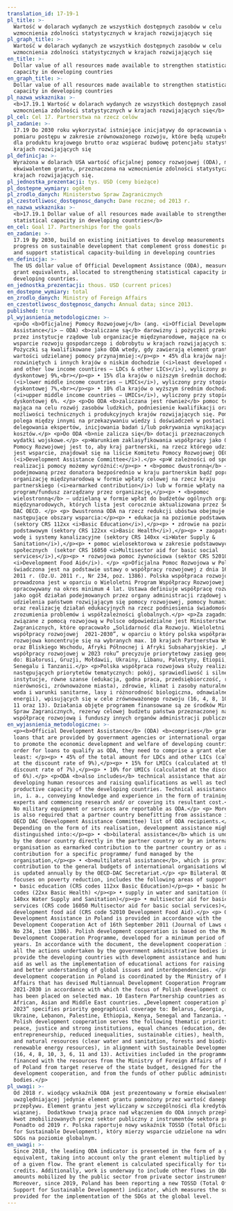 ```yaml
---
translation_id: 17-19-1
pl_title: >-
  Wartość w dolarach wydanych ze wszystkich dostępnych zasobów w celu
  wzmocnienia zdolności statystycznych w krajach rozwijających się
pl_graph_title: >-
  Wartość w dolarach wydanych ze wszystkich dostępnych zasobów w celu
  wzmocnienia zdolności statystycznych w krajach rozwijających się
en_title: >-
  Dollar value of all resources made available to strengthen statistical
  capacity in developing countries
en_graph_title: >-
  Dollar value of all resources made available to strengthen statistical
  capacity in developing countries
pl_nazwa_wskaznika: >-
  <b>17.19.1 Wartość w dolarach wydanych ze wszystkich dostępnych zasobów w celu
  wzmocnienia zdolności statystycznych w krajach rozwijających się</b>
pl_cel: Cel 17. Partnerstwa na rzecz celów
pl_zadanie: >-
  17.19 Do 2030 roku wykorzystać istniejące inicjatywy do opracowania wskaźników
  pomiaru postępu w zakresie zrównoważonego rozwoju, które będą uzupełnieniem
  dla produktu krajowego brutto oraz wspierać budowę potencjału statystycznego w
  krajach rozwijających się
pl_definicja: >-
  Wyrażona w dolarach USA wartość oficjalnej pomocy rozwojowej (ODA), mierzonej
  ekwiwalentem grantu, przeznaczona na wzmocnienie zdolności statystycznych w
  krajach rozwijających się.
pl_jednostka_prezentacji: tys. USD (ceny bieżące)
pl_dostepne_wymiary: ogółem
pl_zrodlo_danych: Ministerstwo Spraw Zagranicznych
pl_czestotliwosc_dostępnosc_danych: Dane roczne; od 2013 r.
en_nazwa_wskaznika: >-
  <b>17.19.1 Dollar value of all resources made available to strengthen
  statistical capacity in developing countries</b>
en_cel: Goal 17. Partnerships for the goals
en_zadanie: >-
  17.19 By 2030, build on existing initiatives to develop measurements of
  progress on sustainable development that complement gross domestic product,
  and support statistical capacity-building in developing countries
en_definicja: >-
  The US dollar value of Official Development Assistance (ODA), measured in
  grant equivalents, allocated to strengthening statistical capacity in
  developing countries.
en_jednostka_prezentacji: thous. USD (current prices)
en_dostepne_wymiary: total
en_zrodlo_danych: Ministry of Foreign Affairs
en_czestotliwosc_dostępnosc_danych: Annual data; since 2013.
published: true
pl_wyjasnienia_metodologiczne: >-
  <p>Do <b>Oficjalnej Pomocy Rozwojowej</b> (ang. <i>Official Development
  Assistance</i> – ODA) <b>zaliczane są</b> darowizny i pożyczki przekazywane
  przez instytucje rządowe lub organizacje międzynarodowe, mające na celu
  wsparcie rozwoju gospodarczego i dobrobytu w krajach rozwijających się.
  Pożyczki są kwalifikowane jako ODA wtedy, gdy zawierają element grantu o
  wartości udzielanej pomocy przynajmniej:</p><p> • 45% dla krajów najsłabiej
  rozwiniętych i innych krajów o niskim dochodzie (<i>least developed countries
  and other low income countires – LDCs & other LICs</i>), wyliczony przy stopie
  dyskontowej 9%,<br></p><p> • 15% dla krajów o niższym średnim dochodzie
  (<i>lower middle income countries – LMICs</i>), wyliczony przy stopie
  dyskontowej 7%,<br></p><p> • 10% dla krajów o wyższym średnim dochodzie
  (<i>upper middle income countries – UMICs</i>), wyliczony przy stopie
  dyskontowej 6%. </p> <p>Do ODA <b>zaliczana jest również</b> pomoc techniczna,
  mająca na celu rozwój zasobów ludzkich, podniesienie kwalifikacji oraz
  możliwości technicznych i produkcyjnych krajów rozwijających się. Pomoc ta
  polega między innymi na przekazywaniu wiedzy i doświadczeń w postaci szkoleń,
  delegowania ekspertów, inicjowania badań i/lub pokrywania wynikających z tego
  kosztów.</p> <p>Do ODA <b>nie zalicza się</b> dotacji przeznaczonych na
  wydatki wojskowe.</p> <p>Warunkiem zaklasyfikowania współpracy jako Oficjalnej
  Pomocy Rozwojowej jest to, aby kraj partnerski, na rzecz którego udzielane
  jest wsparcie, znajdował się na liście Komitetu Pomocy Rozwojowej OECD
  (<i>Development Assistance Committee</i>).</p> <p>W zależności od sposobu
  realizacji pomocy możemy wyróżnić:</p><p> • <b>pomoc dwustronną</b> –
  podejmowaną przez donatora bezpośrednio w kraju partnerskim bądź poprzez
  organizację międzynarodową w formie wpłaty celowej na rzecz kraju
  partnerskiego (<i>earmarked contribution</i>) lub w formie wpłaty na określony
  program/fundusz zarządzany przez organizację,</p><p> • <b>pomoc
  wielostronną</b> – udzielaną w formie wpłat do budżetów ogólnych organizacji
  międzynarodowych, których lista jest corocznie aktualizowana przez Sekretariat
  DAC OECD. </p> <p> Dwustronna ODA na rzecz redukcji ubóstwa obejmuje
  następujące obszary wsparcia:</p><p> • edukacja na poziomie podstawowym
  (sektory CRS 112xx <i>Basic Education</i>),</p><p> • zdrowie na poziomie
  podstawowym (sektory CRS 122xx <i>Basic Health</i>),</p><p> • zaopatrzenie w
  wodę i systemy kanalizacyjne (sektory CRS 140xx <i>Water Supply &
  Sanitation</i>),</p><p> • pomoc wielosektorowa w zakresie podstawowych usług
  społecznych  (sektor CRS 16050 <i>Multisector aid for basic social
  services</i>),</p><p> • rozwojowa pomoc żywnościowa (sektor CRS 52010
  <i>Development Food Aid</i>). </p> <p>Oficjalna Pomoc Rozwojowa w Polsce
  świadczona jest na podstawie ustawy o współpracy rozwojowej z dnia 16 września
  2011 r. (Dz.U. 2011 r., Nr 234, poz. 1386). Polska współpraca rozwojowa
  prowadzona jest w oparciu o Wieloletni Program Współpracy Rozwojowej
  opracowywany na okres minimum 4 lat. Ustawa definiuje współpracę rozwojową
  jako ogół działań podejmowanych przez organy administracji rządowej w celu
  udzielenia państwom rozwijającym się pomocy rozwojowej, pomocy humanitarnej
  oraz realizację działań edukacyjnych na rzecz podniesienia świadomości i
  zrozumienia problemów i współzależności globalnych.</p> <p>Za zagadnienia
  związane z pomocą rozwojową w Polsce odpowiedzialne jest Ministerstwo Spraw
  Zagranicznych, które opracowało „Solidarność dla Rozwoju. Wieloletni program
  współpracy rozwojowej  2021-2030”, w oparciu o który polska współpraca
  rozwojowa koncentruje się na wybranych max. 10 krajach Partnerstwa Wschodniego
  oraz Bliskiego Wschodu, Afryki Północnej i Afryki Subsaharyjskiej. „Plan
  współpracy rozwojowej w 2023 roku” precyzuje priorytetowy zasięg geograficzny
  do: Białorusi, Gruzji, Mołdawii, Ukrainy, Libanu, Palestyny, Etiopii, Kenii,
  Senegalu i Tanzanii.</p> <p>Polska współpraca rozwojowa służy realizacji
  następujących priorytetów tematycznych: pokój, sprawiedliwość i silne
  instytucje, równe szanse (edukacja, godna praca, przedsiębiorczość, redukcja
  nierówności, zrównoważone miasta), zdrowie, klimat i zasoby naturalne (czysta
  woda i warunki sanitarne, lasy i różnorodność biologiczna, odnawialne źródła
  energii), wpisujących się w cele zrównoważonego rozwoju (16, 4, 8, 10, 3, 6,
  11 oraz 13). Działania objęte programem finansowane są ze środków Ministerstwa
  Spraw Zagranicznych, rezerwy celowej budżetu państwa przeznaczonej na
  współpracę rozwojową i funduszy innych organów administracji publicznej.</p>
en_wyjasnienia_metodologiczne: >-
  <p><b>Official Development Assistance</b> (ODA) <b>comprises</b> grants and
  loans that are provided by government agencies or international organizations
  to promote the economic development and welfare of developing countries. In
  order for loans to qualify as ODA, they need to comprise a grant element of at
  least: </p><p> • 45% of the total amount for LDCs and other LICs (calculated
  at the discount rate of 9%),</p><p> • 15% for LMICs (calculated at the
  discount rate of 7%),</p><p> • 10% for UMICs (calculated at the discount rate
  of 6%).</p> <p>ODA <b>also includes</b> technical assistance that aims at
  developing human resources and raising qualifications as well as technical and
  productive capacity of the developing countries. Technical assistance consists
  in, i. a., conveying knowledge and experience in the form of training, sending
  experts and commencing research and/ or covering its resultant cost.</p> <p>
  No military equipment or services are reportable as ODA.</p> <p> Moreover, it
  is also required that a partner country benefitting from assistance is on the
  OECD DAC (Development Assistance Committee) list of ODA recipients.</p> <p>
  Depending on the form of its realisation, development assistance might be
  distinguished into:</p><p> • <b>bilateral assistance</b> which is undertaken
  by the donor country directly in the partner country or by an international
  organisation as earmarked contribution to the partner country or as a
  contribution for a specific programme/ fund managed by the
  organisation,</p><p> • <b>multilateral assistance</b>, which is provided as a
  contribution to the general budgets of international organisations whose list
  is updated annually by the OECD-DAC Secretariat.</p> <p> Bilateral ODA, which
  focuses on poverty reduction, includes the following areas of support:</p><p>
  • basic education (CRS codes 112xx Basic Education)</p><p> • basic health (CRS
  codes (22xx Basic Health) </p><p> • supply in water and sanitation (CRS codes
  140xx Water Supply and Sanitation)</p><p> • multisector aid for basic social
  services (CRS code 16050 Multisector aid for basic social services)</p><p> •
  development food aid (CRS code 52010 Development Food Aid).</p> <p> Official
  Development Assistance in Poland is provided in accordance with the
  Development Cooperation Act of 16th September 2011 (Journal of Laws of 2011,
  No 234, item 1386). Polish development cooperation is based on the Multiannual
  Development Cooperation Programme, developed for a minimum period of four
  years. In accordance with the document, the development cooperation includes
  all the actions undertaken by the government administrative bodies in order to
  provide the developing countries with development assistance and humanitarian
  aid as well as the implementation of educational actions for raising awareness
  and better understanding of global issues and interdependencies. </p> <p> The
  development cooperation in Poland is coordinated by the Ministry of Foreign
  Affairs that has devised Multiannual Development Cooperation Programme for
  2021-2030 in accordance with which the focus of Polish development cooperation
  has been placed on selected max. 10 Eastern Partnership countries as well as
  African, Asian and Middle East countries. „Development cooperation plan in
  2023” specifies priority geographical coverage to: Belarus, Georgia, Moldova,
  Ukraine, Lebanon, Palestine, Ethiopia, Kenya, Senegal and Tanzania. </p> <p>
  Polish development cooperation serves the following thematic priorities:
  peace, justice and strong institutions, equal chances (education, decent work,
  entrepreneurship, reduced inequalities, sustainable cities), health, climate
  and natural resources (clear water and sanitation, forests and biodiversity,
  renewable energy resources), in alignment with Sustainable Development Goals
  (16, 4, 8, 10, 3, 6, 11 and 13). Activities included in the programme are
  financed with the resources from the Ministry of Foreign Affairs of Republic
  of Poland from target reserve of the state budget, designed for the
  development cooperation, and from the funds of other public administration
  bodies.</p>
pl_uwagi: >-
  Od 2018 r. wiodący wskaźnik ODA jest prezentowany w formie ekwiwalentu grantu,
  uwzględniającej jedynie element grantu pomnożony przez wartość danego
  przepływu. Element grantu jest wyliczany w szczególności dla kredytów pomocy
  wiązanej.  Dodatkowo trwają prace nad włączeniem do ODA innych przepływów, np.
  kwot zmobilizowanych przez sektor publiczny z instrumentów sektora prywatnego.
  Ponadto od 2019 r. Polska raportuje nowy wskaźnik TOSSD (Total Oficial Support
  for Sustainable Development), który mierzy wsparcie udzielone na wdrożenie
  SDGs na poziomie globalnym.
en_uwagi: >-
  Since 2018, the leading ODA indicator is presented in the form of a grant
  equivalent, taking into account only the grant element multiplied by the value
  of a given flow. The grant element is calculated specifically for tied aid
  credits. Additionally, work is underway to include other flows in ODA, e.g.
  amounts mobilized by the public sector from private sector instruments.
  Moreover, since 2019, Poland has been reporting a new TOSSD (Total Official
  Support for Sustainable Development) indicator, which measures the support
  provided for the implementation of the SDGs at the global level.
---
```

